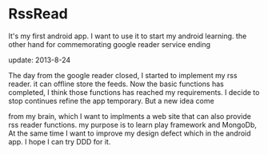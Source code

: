 RssRead
=======

It's my first android app. I want to use it to start my android learning. the other hand for commemorating google reader service ending

update: 2013-8-24

The day from the google reader closed, I started to implement my rss reader. it can offline store the feeds. Now the basic functions has completed, I think those functions has reached my requirements. I decide to stop continues refine the app temporary. But a new idea come

from my brain, which I want to implments a web site that can also provide rss reader functions. my purpose is to learn play framework and MongoDb, At the same time I want to improve my design defect which in the android app. I hope I can try DDD for it.
